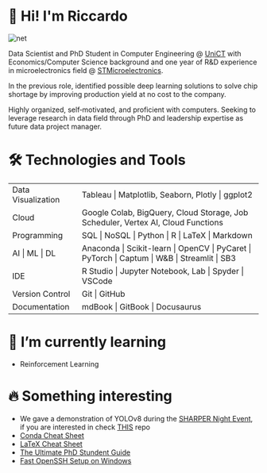 # :rocket: Hi! I'm Riccardo
![net](https://github.com/ric-sar/ric-sar/assets/82369153/9f138e5f-fef1-4b54-a8c5-c684aaae0d4a)

Data Scientist and PhD Student in Computer Engineering @ [UniCT](https://www.unict.it/) with Economics/Computer Science background and one year of R&D experience in  microelectronics field @ [STMicroelectronics](https://www.st.com/).

In the previous role, identified possible deep learning solutions to solve chip shortage by improving production yield at no cost to the company.

Highly organized, self‑motivated, and proficient with computers.
Seeking to leverage research in data field through PhD and leadership expertise as future data project manager.

# :hammer_and_wrench: Technologies and Tools

<table>
<tbody>
  <tr>
    <td>Data Visualization</td>
    <td>Tableau | Matplotlib, Seaborn, Plotly | ggplot2</td>
  </tr>
  <tr>
    <td>Cloud</td>
    <td>Google Colab, BigQuery, Cloud Storage, Job Scheduler, Vertex AI, Cloud Functions</td>
  </tr>
  <tr>
    <td>Programming</td>
    <td>SQL | NoSQL | Python | R | LaTeX | Markdown</td>
  </tr>
  <tr>
    <td>AI | ML | DL</td>
    <td>Anaconda | Scikit-learn | OpenCV | PyCaret | PyTorch | Captum | W&amp;B | Streamlit | SB3</td>
  </tr>
  <tr>
    <td>IDE</td>
    <td>R Studio | Jupyter Notebook, Lab | Spyder | VSCode</td>
  </tr>
  <tr>
    <td>Version Control</td>
    <td>Git | GitHub</td>
  </tr>
  <tr>
    <td>Documentation</td>
    <td>mdBook | GitBook | Docusaurus</td>
  </tr>
</tbody>
</table>

# 🌱 I’m currently learning 
* Reinforcement Learning

# :fire: Something interesting
* We gave a demonstration of YOLOv8 during the [SHARPER Night Event](https://ric-sar.github.io/posts/2023/08/sharper-night/), if you are interested in check [THIS](https://github.com/ric-sar/sharpernight2023) repo
* [Conda Cheat Sheet](https://github.com/ric-sar/conda_cheatsheet)
* [LaTeX Cheat Sheet](https://github.com/ric-sar/latex_cheat_sheet)
* [The Ultimate PhD Stundent Guide](https://github.com/ric-sar/ultimate_phd_student_guide)
* [Fast OpenSSH Setup on Windows](https://github.com/ric-sar/openssh_on_windows)
